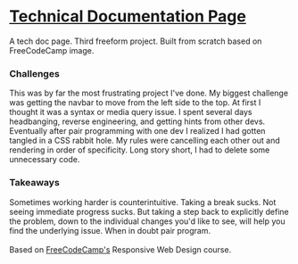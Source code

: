 <h1><a href="https://zacharyjpeter.github.io/FCC-TechDoc">Technical Documentation Page</a></h1>
A tech doc page. Third freeform project. Built from scratch based on FreeCodeCamp image.
<br>
<h3>Challenges</h3>
This was by far the most frustrating project I've done. My biggest challenge was getting the navbar to move from the left side to the top. At first I thought it was a syntax or media query issue. I spent several days headbanging, reverse engineering, and getting hints from other devs. Eventually after pair programming with one dev I realized I had gotten tangled in a CSS rabbit hole. My rules were cancelling each other out and rendering in order of specificity. Long story short, I had to delete some unnecessary code.
<br>
<h3>Takeaways</h3>
Sometimes working harder is counterintuitive. Taking a break sucks. Not seeing immediate progress sucks. But taking a step back to explicitly define the problem, down to the individual changes you'd like to see, will help you find the underlying issue. When in doubt pair program.
<br>
<br>
Based on <a href="https://www.freecodecamp.org">FreeCodeCamp's</a> Responsive Web Design course.
